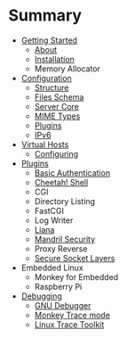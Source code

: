 # Summary

* [Getting Started](getting_started/README.md)
    * [About](getting_started/about.md)
    * [Installation](getting_started/installation.md)
    * Memory Allocator
* [Configuration](configuration/README.md)
    * [Structure](configuration/structure.md)
    * [Files Schema](configuration/files_schema.md)
    * [Server Core](configuration/server.md)
    * [MIME Types](configuration/mimetypes.md)
    * [Plugins](configuration/plugins.md)
    * [IPv6](configuration/ipv6.md)
* [Virtual Hosts](virtualhosts/README.md)
    * [Configuring](virtualhosts/configuring.md)
* [Plugins](plugins/README.md)
    * [Basic Authentication](plugins/basic_auth.md)
    * [Cheetah! Shell](plugins/cheetah_shell.md)
    * CGI
    * Directory Listing
    * FastCGI
    * Log Writer
    * [Liana](plugins/liana.md)
    * [Mandril Security](plugins/mandril_security.md)
    * Proxy Reverse
    * [Secure Socket Layers](plugins/polarssl.md)
* Embedded Linux
    * Monkey for Embedded
    * Raspberry Pi
* [Debugging](debugging/README.md)
    * [GNU Debugger](debugging/gdb.md)
    * [Monkey Trace mode](debugging/monkey_trace.md)
    * [Linux Trace Toolkit](debugging/lttng.md)
